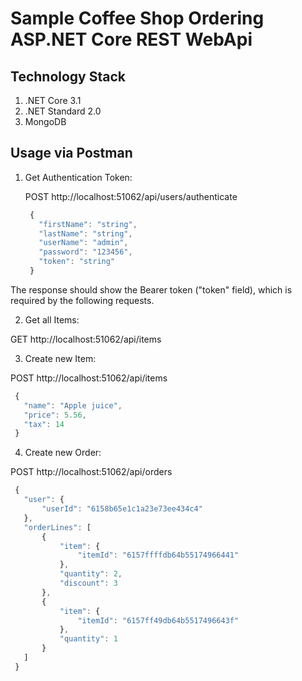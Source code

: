 # Sample Coffee Shop Ordering ASP.NET Core REST WebApi

## Technology Stack

1. .NET Core 3.1
2. .NET Standard 2.0
3. MongoDB


## Usage via Postman

1. Get Authentication Token:

   POST http://localhost:51062/api/users/authenticate
   ```js
    {
      "firstName": "string",
      "lastName": "string",
      "userName": "admin",
      "password": "123456",
      "token": "string"
    }
   ```

  The response should show the Bearer token ("token" field), which is required by the following requests.

2. Get all Items:

  GET http://localhost:51062/api/items

3. Create new Item:

  POST http://localhost:51062/api/items
   ```js
    {
      "name": "Apple juice",
      "price": 5.56,
      "tax": 14
    }
   ```

4. Create new Order:

  POST http://localhost:51062/api/orders
   ```js
    {
      "user": {
          "userId": "6158b65e1c1a23e73ee434c4"
      },
      "orderLines": [
          {
              "item": {
                  "itemId": "6157ffffdb64b55174966441"
              },
              "quantity": 2,
              "discount": 3
          },
          {
              "item": {
                  "itemId": "6157ff49db64b5517496643f"
              },
              "quantity": 1
          }      
      ]
    }
   ```
